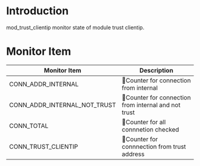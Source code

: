 # Introduction

mod_trust_clientip monitor state of module trust clientip.

# Monitor Item

| Monitor Item                 | Description                                        |
| ---------------------------- | -------------------------------------------------- |
| CONN_ADDR_INTERNAL           | Counter for connection from internal               |
| CONN_ADDR_INTERNAL_NOT_TRUST | Counter for connection from internal and not trust |
| CONN_TOTAL                   | Counter for all connnetion checked                 |
| CONN_TRUST_CLIENTIP          | Counter for connnection from trust address         |


